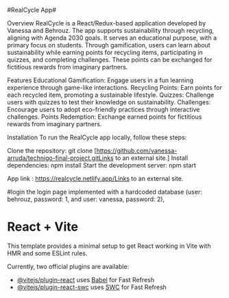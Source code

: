 #RealCycle App#


Overview
RealCycle is a React/Redux-based application developed by Vanessa and Behrouz. The app supports sustainability through recycling, aligning with Agenda 2030 goals. It serves an educational purpose, with a primary focus on students. Through gamification, users can learn about sustainability while earning points for recycling items, participating in quizzes, and completing challenges. These points can be exchanged for fictitious rewards from imaginary partners.

Features
Educational Gamification: Engage users in a fun learning experience through game-like interactions.
Recycling Points: Earn points for each recycled item, promoting a sustainable lifestyle.
Quizzes: Challenge users with quizzes to test their knowledge on sustainability.
Challenges: Encourage users to adopt eco-friendly practices through interactive challenges.
Points Redemption: Exchange earned points for fictitious rewards from imaginary partners.


Installation
To run the RealCycle app locally, follow these steps:

Clone the repository: git clone [https://github.com/vanessa-arruda/technigo-final-project.gitLinks to an external site.]
Install dependencies: npm install
Start the development server: npm start

App link :
https://realcycle.netlify.app/Links to an external site.

#login
 the login page implemented  with a hardcoded database (user: behrouz, password: 1, and user: vanessa, password: 2),



# React + Vite

This template provides a minimal setup to get React working in Vite with HMR and some ESLint rules.

Currently, two official plugins are available:

- [@vitejs/plugin-react](https://github.com/vitejs/vite-plugin-react/blob/main/packages/plugin-react/README.md) uses [Babel](https://babeljs.io/) for Fast Refresh
- [@vitejs/plugin-react-swc](https://github.com/vitejs/vite-plugin-react-swc) uses [SWC](https://swc.rs/) for Fast Refresh
